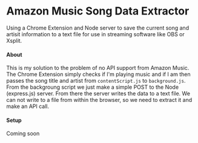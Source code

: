 # Amazon Music Song Data Extractor
Using a Chrome Extension and Node server to save the current song and artisit information to a text file for use in streaming software like OBS or Xsplit.

#### About
This is my solution to the problem of no API support from Amazon Music. The Chrome Extension simply checks if I'm playing music and if I am then passes the song title and artist from `contentScript.js` to `background.js`. From the backgroung script we just make a simple POST to the Node (express.js) server. From there the server writes the data to a text file. We can not write to a file from within the browser, so we need to extract it and make an API call.

#### Setup
Coming soon
